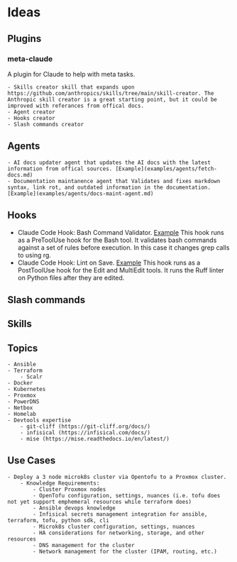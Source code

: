 # Ideas

## Plugins

### meta-claude

A plugin for Claude to help with meta tasks.

    - Skills creator skill that expands upon https://github.com/anthropics/skills/tree/main/skill-creator. The Anthropic skill creator is a great starting point, but it could be improved with referances from offical docs.
    - Agent creator
    - Hooks creator
    - Slash commands creator

## Agents

    - AI docs updater agent that updates the AI docs with the latest information from offical sources. [Example](examples/agents/fetch-docs.md)
    - Documentation maintanence agent that Validates and fixes markdown syntax, link rot, and outdated information in the documentation. [Example](examples/agents/docs-maint-agent.md)

## Hooks

- Claude Code Hook: Bash Command Validator. [Example](examples/hooks/bash_cmd_validator/hook.json) This hook runs as a PreToolUse hook for the Bash tool. It validates bash commands against a set of rules before execution. In this case it changes grep calls to using rg.
- Claude Code Hook: Lint on Save. [Example](examples/hooks/lint-on-save/lint-on-save.json) This hook runs as a PostToolUse hook for the Edit and MultiEdit tools. It runs the Ruff linter on Python files after they are edited.

## Slash commands

## Skills

## Topics

    - Ansible
    - Terraform
        - Scalr
    - Docker
    - Kubernetes
    - Proxmox
    - PowerDNS
    - Netbox
    - Homelab
    - Devtools expertise
        - git-cliff (https://git-cliff.org/docs/)
        - infisical (https://infisical.com/docs/)
        - mise (https://mise.readthedocs.io/en/latest/)

## Use Cases

    - Deploy a 3 node microk8s cluster via Opentofu to a Proxmox cluster.
        - Knowledge Requirements:
            - Cluster Proxmox nodes
            - OpenTofu configuration, settings, nuances (i.e. tofu does not yet support emphemeral resources while terraform does)
            - Ansible devops knowledge
            - Infisical secrets management integration for ansible, terraform, tofu, python sdk, cli
            - Microk8s cluster configuration, settings, nuances
            - HA considerations for networking, storage, and other resources
            - DNS management for the cluster
            - Network management for the cluster (IPAM, routing, etc.)
